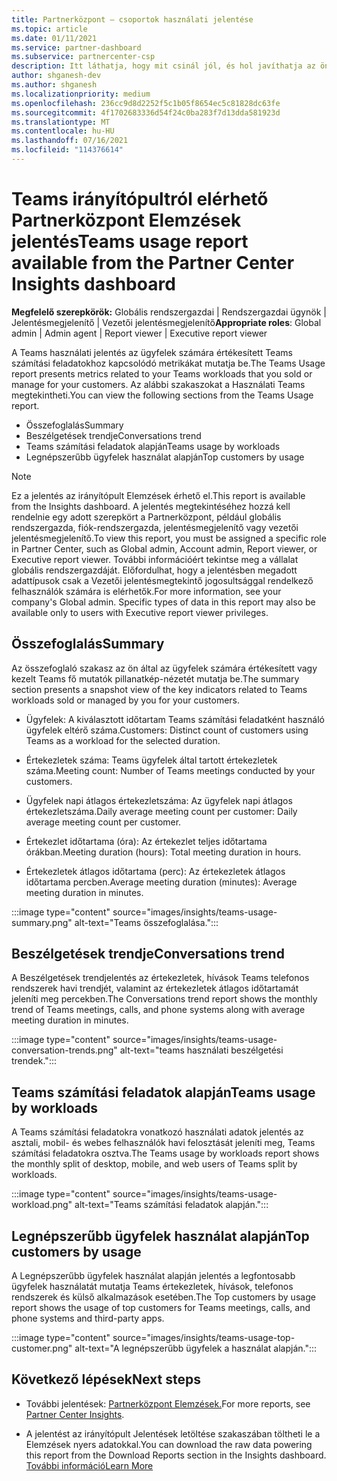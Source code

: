 ```yaml
---
title: Partnerközpont – csoportok használati jelentése
ms.topic: article
ms.date: 01/11/2021
ms.service: partner-dashboard
ms.subservice: partnercenter-csp
description: Itt láthatja, hogy mit csinál jól, és hol javíthatja az ön által az ügyfelek Teams előfizetések használatát.
author: shganesh-dev
ms.author: shganesh
ms.localizationpriority: medium
ms.openlocfilehash: 236cc9d8d2252f5c1b05f8654ec5c81828dc63fe
ms.sourcegitcommit: 4f1702683336d54f24c0ba283f7d13dda581923d
ms.translationtype: MT
ms.contentlocale: hu-HU
ms.lasthandoff: 07/16/2021
ms.locfileid: "114376614"
---
```

# <a name="teams-usage-report-available-from-the-partner-center-insights-dashboard"></a><span data-ttu-id="ea842-103">Teams irányítópultról elérhető Partnerközpont Elemzések jelentés</span><span class="sxs-lookup"><span data-stu-id="ea842-103">Teams usage report available from the Partner Center Insights dashboard</span></span>

<span data-ttu-id="ea842-104">**Megfelelő szerepkörök:** Globális rendszergazdai | Rendszergazdai ügynök | Jelentésmegjelenítő | Vezetői jelentésmegjelenítő</span><span class="sxs-lookup"><span data-stu-id="ea842-104">**Appropriate roles**: Global admin | Admin agent | Report viewer | Executive report viewer</span></span>

<span data-ttu-id="ea842-105">A Teams használati jelentés az ügyfelek számára értékesített Teams számítási feladatokhoz kapcsolódó metrikákat mutatja be.</span><span class="sxs-lookup"><span data-stu-id="ea842-105">The Teams Usage report presents metrics related to your Teams workloads that you sold or manage for your customers.</span></span> <span data-ttu-id="ea842-106">Az alábbi szakaszokat a Használati Teams megtekintheti.</span><span class="sxs-lookup"><span data-stu-id="ea842-106">You can view the following sections from the Teams Usage report.</span></span>

- <span data-ttu-id="ea842-107">Összefoglalás</span><span class="sxs-lookup"><span data-stu-id="ea842-107">Summary</span></span>
- <span data-ttu-id="ea842-108">Beszélgetések trendje</span><span class="sxs-lookup"><span data-stu-id="ea842-108">Conversations trend</span></span>
- <span data-ttu-id="ea842-109">Teams számítási feladatok alapján</span><span class="sxs-lookup"><span data-stu-id="ea842-109">Teams usage by workloads</span></span>
- <span data-ttu-id="ea842-110">Legnépszerűbb ügyfelek használat alapján</span><span class="sxs-lookup"><span data-stu-id="ea842-110">Top customers by usage</span></span>

 > [!NOTE]
 > <span data-ttu-id="ea842-111">Ez a jelentés az irányítópult Elemzések érhető el.</span><span class="sxs-lookup"><span data-stu-id="ea842-111">This report is available from the Insights dashboard.</span></span> <span data-ttu-id="ea842-112">A jelentés megtekintéséhez hozzá kell rendelnie egy adott szerepkört a Partnerközpont, például globális rendszergazda, fiók-rendszergazda, jelentésmegjelenítő vagy vezetői jelentésmegjelenítő.</span><span class="sxs-lookup"><span data-stu-id="ea842-112">To view this report, you must be assigned a specific role in Partner Center, such as Global admin, Account admin, Report viewer, or Executive report viewer.</span></span> <span data-ttu-id="ea842-113">További információért tekintse meg a vállalat globális rendszergazdáját. Előfordulhat, hogy a jelentésben megadott adattípusok csak a Vezetői jelentésmegtekintő jogosultsággal rendelkező felhasználók számára is elérhetők.</span><span class="sxs-lookup"><span data-stu-id="ea842-113">For more information, see your company's Global admin. Specific types of data in this report may also be available only to users with Executive report viewer privileges.</span></span>

## <a name="summary"></a><span data-ttu-id="ea842-114">Összefoglalás</span><span class="sxs-lookup"><span data-stu-id="ea842-114">Summary</span></span>

<span data-ttu-id="ea842-115">Az összefoglaló szakasz az ön által az ügyfelek számára értékesített vagy kezelt Teams fő mutatók pillanatkép-nézetét mutatja be.</span><span class="sxs-lookup"><span data-stu-id="ea842-115">The summary section presents a snapshot view of the key indicators related to Teams workloads sold or managed by you for your customers.</span></span>  

- <span data-ttu-id="ea842-116">Ügyfelek: A kiválasztott időtartam Teams számítási feladatként használó ügyfelek eltérő száma.</span><span class="sxs-lookup"><span data-stu-id="ea842-116">Customers: Distinct count of customers using Teams as a workload for the selected duration.</span></span>

- <span data-ttu-id="ea842-117">Értekezletek száma: Teams ügyfelek által tartott értekezletek száma.</span><span class="sxs-lookup"><span data-stu-id="ea842-117">Meeting count: Number of Teams meetings conducted by your customers.</span></span>

- <span data-ttu-id="ea842-118">Ügyfelek napi átlagos értekezletszáma: Az ügyfelek napi átlagos értekezletszáma.</span><span class="sxs-lookup"><span data-stu-id="ea842-118">Daily average meeting count per customer: Daily average meeting count per customer.</span></span> 

- <span data-ttu-id="ea842-119">Értekezlet időtartama (óra): Az értekezlet teljes időtartama órákban.</span><span class="sxs-lookup"><span data-stu-id="ea842-119">Meeting duration (hours): Total meeting duration in hours.</span></span> 

- <span data-ttu-id="ea842-120">Értekezletek átlagos időtartama (perc): Az értekezletek átlagos időtartama percben.</span><span class="sxs-lookup"><span data-stu-id="ea842-120">Average meeting duration (minutes): Average meeting duration in minutes.</span></span> 

:::image type="content" source="images/insights/teams-usage-summary.png" alt-text="Teams összefoglalása.":::

## <a name="conversations-trend"></a><span data-ttu-id="ea842-122">Beszélgetések trendje</span><span class="sxs-lookup"><span data-stu-id="ea842-122">Conversations trend</span></span>

<span data-ttu-id="ea842-123">A Beszélgetések trendjelentés az értekezletek, hívások Teams telefonos rendszerek havi trendjét, valamint az értekezletek átlagos időtartamát jeleníti meg percekben.</span><span class="sxs-lookup"><span data-stu-id="ea842-123">The Conversations trend report shows the monthly trend of Teams meetings, calls, and phone systems along with average meeting duration in minutes.</span></span>

:::image type="content" source="images/insights/teams-usage-conversation-trends.png" alt-text="teams használati beszélgetési trendek.":::

## <a name="teams-usage-by-workloads"></a><span data-ttu-id="ea842-125">Teams számítási feladatok alapján</span><span class="sxs-lookup"><span data-stu-id="ea842-125">Teams usage by workloads</span></span>

<span data-ttu-id="ea842-126">A Teams számítási feladatokra vonatkozó használati adatok jelentés az asztali, mobil- és webes felhasználók havi felosztását jeleníti meg, Teams számítási feladatokra osztva.</span><span class="sxs-lookup"><span data-stu-id="ea842-126">The Teams usage by workloads report shows the monthly split of desktop, mobile, and web users of Teams split by workloads.</span></span>

:::image type="content" source="images/insights/teams-usage-workload.png" alt-text="Teams számítási feladatok alapján.":::

## <a name="top-customers-by-usage"></a><span data-ttu-id="ea842-128">Legnépszerűbb ügyfelek használat alapján</span><span class="sxs-lookup"><span data-stu-id="ea842-128">Top customers by usage</span></span>

<span data-ttu-id="ea842-129">A Legnépszerűbb ügyfelek használat alapján jelentés a legfontosabb ügyfelek használatát mutatja Teams értekezletek, hívások, telefonos rendszerek és külső alkalmazások esetében.</span><span class="sxs-lookup"><span data-stu-id="ea842-129">The Top customers by usage report shows the usage of top customers for Teams meetings, calls, and phone systems and third-party apps.</span></span>

:::image type="content" source="images/insights/teams-usage-top-customer.png" alt-text="A legnépszerűbb ügyfelek a használat alapján.":::

## <a name="next-steps"></a><span data-ttu-id="ea842-131">Következő lépések</span><span class="sxs-lookup"><span data-stu-id="ea842-131">Next steps</span></span>

- <span data-ttu-id="ea842-132">További jelentések: [Partnerközpont Elemzések.](partner-center-insights.md)</span><span class="sxs-lookup"><span data-stu-id="ea842-132">For more reports, see [Partner Center Insights](partner-center-insights.md).</span></span>

- <span data-ttu-id="ea842-133">A jelentést az irányítópult Jelentések letöltése szakaszában töltheti le a Elemzések nyers adatokkal.</span><span class="sxs-lookup"><span data-stu-id="ea842-133">You can download the raw data powering this report from the Download Reports section in the Insights dashboard.</span></span> [<span data-ttu-id="ea842-134">További információ</span><span class="sxs-lookup"><span data-stu-id="ea842-134">Learn More</span></span>](insights-download-reports.md) 
